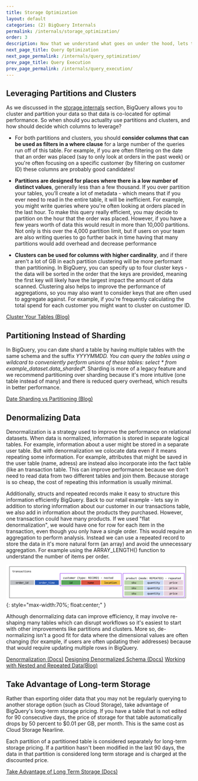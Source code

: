 ```yaml
---
title: Storage Optimization
layout: default
categories: (2) BigQuery Internals
permalink: /internals/storage_optimization/
order: 3
description: Now that we understand what goes on under the hood, lets take a look at how we can optimize BigQuery storage
next_page_title: Query Optimization
next_page_permalink: /internals/query_optimization/
prev_page_title: Query Execution
prev_page_permalink: /internals/query_execution/
---
```


## Leveraging Partitions and Clusters

As we discussed in the [storage internals]() section, BigQuery allows you to cluster and partition your data so that data is co-located for optimal performance. So when should you actuallty use partitions and clusters, and how should decide which columns to leverage?

- For both partitions and clusters, you should **consider columns that can be used as filters in a where clause** for a large number of the queries run off of this table. For example, if you are often filtering on the date that an order was placed (say to only look at orders in the past week) or you're often focusing on a specific customer (by filtering on customer ID) these columns are probably good candidates!

- **Partitions are designed for places where there is a low number of distinct values**, generally less than a few thousand. If you over partition your tables, you’ll create a lot of metadata - which means that if you ever need to read in the entire table, it will be inefficient. For example, you might write queries where you're often looking at orders placed in the last hour. To make this query really efficient, you may decide to partition on the hour that the order was placed. However, if you have a few years worth of data this would result in more than 10,000 partitions. Not only is this over the 4,000 partition limit, but if users on your team are also writing queries to go further back in time having that many partitions would add overhead and decrease performance

- **Clusters can be used for columns with higher cardinality**, and if there aren't a lot of GB in each partition clustering will be more performant than partitioning. In BigQuery, you can specify up to four cluster keys - the data will be sorted in the order that the keys are provided, meaning the first key will likely have the largest impact the amount of data scanned. Clustering also helps to improve the performance of aggregations, so you may also want to consider keys that are often used to aggregate against. For example, if you're frequently calculating the total spend for each customer you might want to cluster on customer ID. 

<a href="https://hoffa.medium.com/bigquery-optimized-cluster-your-tables-65e2f684594b" class="button">Cluster Your Tables (Blog)</a>

## Partitioning Instead of Sharding

In BigQuery, you can date shard a table by having multiple tables with the same schema and the suffix _YYYYMMDD. You can query the tables using a wildcard to conveniently perform unions of these tables: select * from example_dataset.data_sharded_*. Sharding is more of a legacy feature and we recommend partitioning over sharding because it's more intuitive (one table instead of many) and there is reduced query overhead, which results in better performance.

<a href="https://mark-mccracken.medium.com/bigquery-date-sharding-vs-date-partitioning-cee3754f7900" class="button">Date Sharding vs Partitioning (Blog)</a>

## Denormalizing Data
Denormalization is a strategy used to improve the performance on relational datasets. When data is normalized, information is stored in separate logical tables. For example, information about a user might be stored in a separate user table. But with denormalization we colocate data even if it means repeating some information. For example, attributes that might be saved in the user table (name, adress) are instead also incorporate into the fact table (like an transaction table. This can improve performance because we don't need to read data from two different tables and join them. Because storage is so cheap, the cost of repeating this information is usually minimal. 

Additionally, structs and repeated records make it easy to structure this information efficiently BigQuery. Back to our retail example - lets say in addition to storing information about our customer in our transactions table, we also add in information about the products they purchased. However, one transaction could have many products. If we used "flat denormalization", we would have one for row for each item in the transaction, even though you only have a single order. This would require an aggregation to perform analysis. Instead we can use a repeated record to store the data in it's more natural form (an array) and avoid the unnecessary aggregation. For example using the ARRAY_LENGTH() function to understand the number of items per order.

![img](/assets/images/denorm.png){: style="max-width:70%; float:center;" }

Although denormalizing data can improve efficiency, it may involve re-shaping many tables which can disrupt workflows so it's easiest to start with other improvements like partitions and clusters. More so, de-normalizing isn't a good fit for data where the dimensional values are often changing (for example, if users are often updating their addresses) because that would require updating multiple rows in BigQuery.

<a href="https://cloud.google.com/architecture/dw2bq/dw-bq-performance-optimization#denormalization" class="button">Denormalization (Docs)</a>
<a href="https://cloud.google.com/architecture/bigquery-data-warehouse#denormalization" class="button">Designing Denormalized Schema (Docs)</a>
<a href="https://cloud.google.com/blog/topics/developers-practitioners/bigquery-explained-working-joins-nested-repeated-data" class="button">Working with Nested and Repeated Data(Blog)</a>

## Take Advantage of Long-term Storage

Rather than exporting older data that you may not be regularly querying to another storage option (such as Cloud Storage), take advantage of BigQuery's long-term storage pricing. If you have a table that is not edited for 90 consecutive days, the price of storage for that table automatically drops by 50 percent to $0.01 per GB, per month. This is the same cost as Cloud Storage Nearline.

Each partition of a partitioned table is considered separately for long-term storage pricing. If a partition hasn't been modified in the last 90 days, the data in that partition is considered long term storage and is charged at the discounted price.

<a href="https://cloud.google.com/bigquery/docs/best-practices-storage#take_advantage_of_long-term_storage" class="button">Take Advantage of Long Term Storage (Docs)</a>





